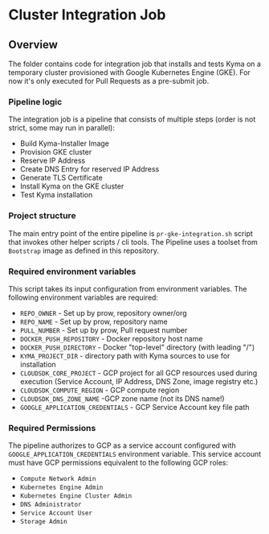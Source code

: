 # Cluster Integration Job

## Overview

The folder contains code for integration job that installs and tests Kyma on a temporary cluster provisioned with Google Kubernetes Engine (GKE).
For now it's only executed for Pull Requests as a pre-submit job.

### Pipeline logic

The integration job is a pipeline that consists of multiple steps (order is not strict, some may run in parallel):
- Build Kyma-Installer Image
- Provision GKE cluster
- Reserve IP Address
- Create DNS Entry for reserved IP Address
- Generate TLS Certificate
- Install Kyma on the GKE cluster
- Test Kyma installation

### Project structure

The main entry point of the entire pipeline is `pr-gke-integration.sh` script that invokes other helper scripts / cli tools.
The Pipeline uses a toolset from `Bootstrap` image as defined in this repository.

### Required environment variables

This script takes its input configuration from environment variables.
The following environment variables are required:

- `REPO_OWNER` - Set up by prow, repository owner/org
- `REPO_NAME` - Set up by prow, repository name
- `PULL_NUMBER` - Set up by prow, Pull request number
- `DOCKER_PUSH_REPOSITORY` - Docker repository host name
- `DOCKER_PUSH_DIRECTORY` - Docker "top-level" directory (with leading "/")
- `KYMA_PROJECT_DIR` - directory path with Kyma sources to use for installation
- `CLOUDSDK_CORE_PROJECT` - GCP project for all GCP resources used during execution (Service Account, IP Address, DNS Zone, image registry etc.)
- `CLOUDSDK_COMPUTE_REGION` - GCP compute region
- `CLOUDSDK_DNS_ZONE_NAME` -GCP zone name (not its DNS name!)
- `GOOGLE_APPLICATION_CREDENTIALS` - GCP Service Account key file path

### Required Permissions

The pipeline authorizes to GCP as a service account configured with `GOOGLE_APPLICATION_CREDENTIALS` environment variable.
This service account must have GCP permissions equivalent to the following GCP roles:

- `Compute Network Admin`
- `Kubernetes Engine Admin`
- `Kubernetes Engine Cluster Admin`
- `DNS Administrator`
- `Service Account User`
- `Storage Admin`

